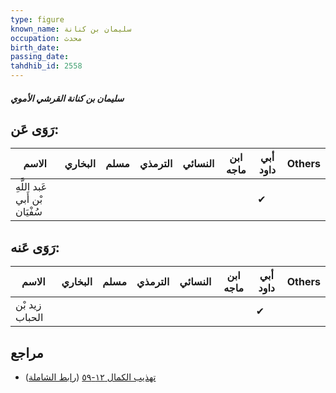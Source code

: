 ```yaml
---
type: figure
known_name: سليمان بن كنانة
occupation: محدث
birth_date:
passing_date:
tahdhib_id: 2558
---
```

##### سليمان بن كنانة القرشي الأموي

## رَوَى عَن:
| الاسم                          | البخاري | مسلم | الترمذي | النسائي | ابن ماجه | أبي داود | Others |
| ------------------------------ | ------- | ---- | ------- | ------- | -------- | -------- | ------ |
| عَبد اللَّهِ بْن أَبي سُفْيَان |         |      |         |         |          | ✔        |        |
## رَوَى عَنه:
| الاسم          | البخاري | مسلم | الترمذي | النسائي | ابن ماجه | أبي داود | Others |
| -------------- | ------- | ---- | ------- | ------- | -------- | -------- | ------ |
| زيد بْن الحباب |         |      |         |         |          | ✔        |        |
## مراجع
- [تهذيب الكمال ١٢-٥٩](obsidian://open?vault=Tahdhib-al-Kamal&file=Figures/٢٥٥٨-سليمان%20بن%20كنانة%20القرشي%20الأموي) ([رابط الشاملة](https://shamela.ws/book/3722/5832))